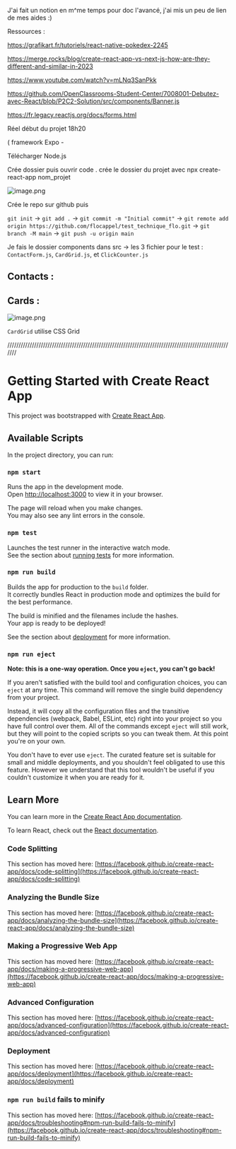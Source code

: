 J'ai fait un notion en m^me temps pour doc l'avancé, j'ai mis un peu de lien de mes aides :)            

Ressources :

https://grafikart.fr/tutoriels/react-native-pokedex-2245

https://merge.rocks/blog/create-react-app-vs-next-js-how-are-they-different-and-similar-in-2023

https://www.youtube.com/watch?v=mLNq3SanPkk

https://github.com/OpenClassrooms-Student-Center/7008001-Debutez-avec-React/blob/P2C2-Solution/src/components/Banner.js

https://fr.legacy.reactjs.org/docs/forms.html

Réel début du projet 18h20

( framework Expo - 

Télécharger Node.js

Crée dossier puis ouvrir code . crée le dossier du projet avec  npx create-react-app nom_projet

![image.png](https://prod-files-secure.s3.us-west-2.amazonaws.com/5f3274e4-8c99-44a6-a31b-e9e17e36a837/161a63d1-38d1-480b-8355-290b018a00a0/image.png)

Crée le repo sur github puis 

`git init` → `git add .` → `git commit -m "Initial commit"` → `git remote add origin https://github.com/flocappel/test_technique_flo.git` → `git branch -M main`  → `git push -u origin main`

Je fais le dossier components dans src → les 3 fichier pour le test : `ContactForm.js`, `CardGrid.js`, et `ClickCounter.js`

## Contacts :

## Cards :

![image.png](https://prod-files-secure.s3.us-west-2.amazonaws.com/5f3274e4-8c99-44a6-a31b-e9e17e36a837/faa21efa-7d65-4f37-ac38-a3f55e978b47/image.png)

`CardGrid` utilise CSS Grid

///////////////////////////////////////////////////////////////////////////////////////////////////////
# Getting Started with Create React App

This project was bootstrapped with [Create React App](https://github.com/facebook/create-react-app).

## Available Scripts

In the project directory, you can run:

### `npm start`

Runs the app in the development mode.\
Open [http://localhost:3000](http://localhost:3000) to view it in your browser.

The page will reload when you make changes.\
You may also see any lint errors in the console.

### `npm test`

Launches the test runner in the interactive watch mode.\
See the section about [running tests](https://facebook.github.io/create-react-app/docs/running-tests) for more information.

### `npm run build`

Builds the app for production to the `build` folder.\
It correctly bundles React in production mode and optimizes the build for the best performance.

The build is minified and the filenames include the hashes.\
Your app is ready to be deployed!

See the section about [deployment](https://facebook.github.io/create-react-app/docs/deployment) for more information.

### `npm run eject`

**Note: this is a one-way operation. Once you `eject`, you can't go back!**

If you aren't satisfied with the build tool and configuration choices, you can `eject` at any time. This command will remove the single build dependency from your project.

Instead, it will copy all the configuration files and the transitive dependencies (webpack, Babel, ESLint, etc) right into your project so you have full control over them. All of the commands except `eject` will still work, but they will point to the copied scripts so you can tweak them. At this point you're on your own.

You don't have to ever use `eject`. The curated feature set is suitable for small and middle deployments, and you shouldn't feel obligated to use this feature. However we understand that this tool wouldn't be useful if you couldn't customize it when you are ready for it.

## Learn More

You can learn more in the [Create React App documentation](https://facebook.github.io/create-react-app/docs/getting-started).

To learn React, check out the [React documentation](https://reactjs.org/).

### Code Splitting

This section has moved here: [https://facebook.github.io/create-react-app/docs/code-splitting](https://facebook.github.io/create-react-app/docs/code-splitting)

### Analyzing the Bundle Size

This section has moved here: [https://facebook.github.io/create-react-app/docs/analyzing-the-bundle-size](https://facebook.github.io/create-react-app/docs/analyzing-the-bundle-size)

### Making a Progressive Web App

This section has moved here: [https://facebook.github.io/create-react-app/docs/making-a-progressive-web-app](https://facebook.github.io/create-react-app/docs/making-a-progressive-web-app)

### Advanced Configuration

This section has moved here: [https://facebook.github.io/create-react-app/docs/advanced-configuration](https://facebook.github.io/create-react-app/docs/advanced-configuration)

### Deployment

This section has moved here: [https://facebook.github.io/create-react-app/docs/deployment](https://facebook.github.io/create-react-app/docs/deployment)

### `npm run build` fails to minify

This section has moved here: [https://facebook.github.io/create-react-app/docs/troubleshooting#npm-run-build-fails-to-minify](https://facebook.github.io/create-react-app/docs/troubleshooting#npm-run-build-fails-to-minify)
